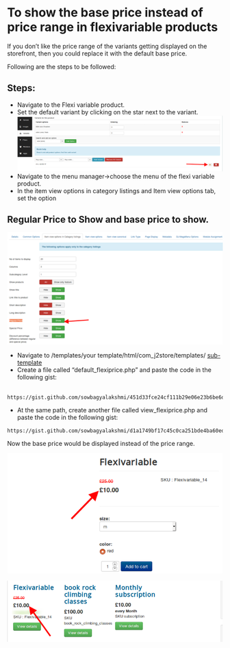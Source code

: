 # To show the base price instead of price range in flexivariable products

If you don’t like the price range of the variants getting displayed on the storefront, then you could replace it with the default base price.

Following are the steps to be followed:

## Steps: <a id="steps"></a>

* Navigate to the Flexi variable product.
* Set the default variant by clicking on the star next to the variant. ![Setting default variant](https://raw.githubusercontent.com/j2store/doc-images/master/frequently-asked-questions/hiding-price-range-in-flexivar/freq-as-que-flexivar-default-variant.png)
* Navigate to the menu manager-&gt;choose the menu of the flexi variable product.
* In the item view options in category listings and Item view options tab, set the option

## Regular Price to Show and base price to show. <a id="regular-price-to-show-and-base-price-to-show"></a>

![Menu settings](https://raw.githubusercontent.com/j2store/doc-images/master/frequently-asked-questions/hiding-price-range-in-flexivar/freq-as-que-flexivar-base-price.png)

* Navigate to /templates/your template/html/com\_j2store/templates/ [sub-template](http://docs.j2store.org/catalog/where-can-i-find-my-sub-template)
* Create a file called “default\_flexiprice.php” and paste the code in the following gist:



```text
 https://gist.github.com/sowbagyalakshmi/451d33fce24cf111b29e06e23b6be6d1
```

* At the same path, create another file called view\_flexiprice.php and paste the code in the following gist:

```text
https://gist.github.com/sowbagyalakshmi/d1a1749bf17c45c0ca251bde4ba60ed3
```

Now the base price would be displayed instead of the price range.

![Item view ](https://raw.githubusercontent.com/j2store/doc-images/master/frequently-asked-questions/hiding-price-range-in-flexivar/freq-as-que-flexivar-item-view.png)

![List view showing base price](https://raw.githubusercontent.com/j2store/doc-images/master/frequently-asked-questions/hiding-price-range-in-flexivar/freq-as-que-flexivar-list-view.png)

